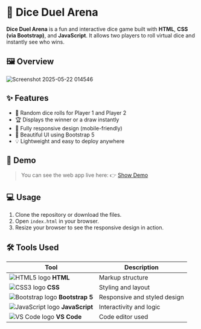 # 🎲 Dice Duel Arena

**Dice Duel Arena** is a fun and interactive dice game built with **HTML**, **CSS (via Bootstrap)**, and **JavaScript**. It allows two players to roll virtual dice and instantly see who wins.

## 🖼️ Overview

![Screenshot 2025-05-22 014546](https://github.com/user-attachments/assets/42a252be-70b2-4bbb-a107-4d207e35c7a0)


## ✨ Features

- 🎲 Random dice rolls for Player 1 and Player 2
- 🏆 Displays the winner or a draw instantly
- 📱 Fully responsive design (mobile-friendly)
- 🎨 Beautiful UI using Bootstrap 5
- 💡 Lightweight and easy to deploy anywhere


## 🚀 Demo 

> You can see the web app live here: 👉 [Show Demo](https://dice-duel-arena.netlify.app/)


## 💻 Usage

1. Clone the repository or download the files.
2. Open `index.html` in your browser.
3. Resize your browser to see the responsive design in action.


## 🛠️ Tools Used

| Tool           | Description           |
|----------------|-----------------------|
| ![HTML5 logo](https://img.icons8.com/color/24/html-5.png) **HTML** | Markup structure |
| ![CSS3 logo](https://img.icons8.com/color/24/css3.png) **CSS**   | Styling and layout |
| ![Bootstrap logo](https://img.icons8.com/color/24/bootstrap.png) **Bootstrap 5** | Responsive and styled design |
| ![JavaScript logo](https://img.icons8.com/color/24/javascript--v1.png) **JavaScript** | Interactivity and logic |
| ![VS Code logo](https://img.icons8.com/color/24/visual-studio-code-2019.png) **VS Code** | Code editor used |

